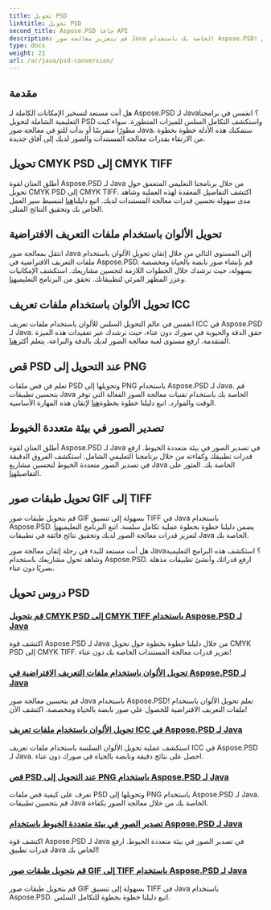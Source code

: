 ```yaml
---
title: تحويل PSD
linktitle: تحويل PSD
second_title: Aspose.PSD جافا API
description: قم بتعزيز معالجة صور Java الخاصة بك باستخدام Aspose.PSD! تعلم كيفية تحويل CMYK PSD إلى CMYK TIFF، وتحويل الألوان الرئيسي، واقتصاص ملفات PSD، والمزيد.
type: docs
weight: 21
url: /ar/java/psd-conversion/
---
```

## مقدمة

هل أنت مستعد لتسخير الإمكانات الكاملة لـ Aspose.PSD لـ Java؟ انغمس في برامجنا التعليمية الشاملة لتحويل PSD واستكشف التكامل السلس للميزات المتطورة. سواء كنت مطورًا متمرسًا أو بدأت للتو في معالجة صور Java، ستمكنك هذه الأدلة خطوة بخطوة من الارتقاء بقدرات معالجة المستندات والصور لديك إلى آفاق جديدة.

## تحويل CMYK PSD إلى CMYK TIFF
 أطلق العنان لقوة Aspose.PSD لـ Java من خلال برنامجنا التعليمي المتعمق حول تحويل CMYK PSD إلى CMYK TIFF. اكتشف التفاصيل المعقدة لهذه العملية وشاهد مدى سهولة تحسين قدرات معالجة المستندات لديك. اتبع دليلنا[هنا](./cmyk-psd-to-cmyk-tiff/) لتبسيط سير العمل الخاص بك وتحقيق النتائج المثلى.

## تحويل الألوان باستخدام ملفات التعريف الافتراضية
انتقل بمعالجة صور Java إلى المستوى التالي من خلال إتقان تحويل الألوان باستخدام ملفات التعريف الافتراضية في Aspose.PSD. قم بإنشاء صور نابضة بالحياة ومخصصة بسهولة، حيث نرشدك خلال الخطوات اللازمة لتحسين مشاريعك. استكشف الإمكانيات وعزز المظهر المرئي لتطبيقاتك. تحقق من البرنامج التعليمي[هنا](./color-conversion-default-profiles/).

## تحويل الألوان باستخدام ملفات تعريف ICC
 انغمس في عالم التحويل السلس للألوان باستخدام ملفات تعريف ICC في Aspose.PSD لـ Java. حقق الدقة والحيوية في صورك دون عناء، حيث نرشدك عبر تعقيدات هذه الميزة المتقدمة. ارفع مستوى لعبة معالجة الصور لديك بالدقة والبراعة. يتعلم أكثر[هنا](./color-conversion-icc-profiles/).

## قص PSD عند التحويل إلى PNG
 تعلم فن قص ملفات PSD وتحويلها إلى PNG باستخدام Aspose.PSD لـ Java. قم بتحسين تطبيقات Java الخاصة بك باستخدام تقنيات معالجة الصور الفعالة التي توفر الوقت والموارد. اتبع دليلنا خطوة بخطوة[هنا](./cropping-psd-converting-png/) لإتقان هذه المهارة الأساسية.

## تصدير الصور في بيئة متعددة الخيوط
أطلق العنان لقوة Aspose.PSD لـ Java في تصدير الصور في بيئة متعددة الخيوط. ارفع قدرات تطبيقك وكفاءته من خلال برنامجنا التعليمي الشامل. استكشف الفروق الدقيقة في تصدير الصور متعددة الخيوط لتحسين مشاريع Java الخاصة بك. العثور على التفاصيل[هنا](./export-images-multi-thread/).

## تحويل طبقات صور GIF إلى TIFF
 قم بتحويل طبقات صور GIF بسهولة إلى تنسيق TIFF في Java باستخدام Aspose.PSD. يضمن دليلنا خطوة بخطوة عملية تكامل سلسة. اتبع البرنامج التعليمي[هنا](./gif-image-layers-to-tiff/) لتعزيز قدرات معالجة الصور لديك وتحقيق نتائج فائقة في تطبيقات Java الخاصة بك.

هل أنت مستعد للبدء في رحلة إتقان معالجة صور Java؟ استكشف هذه البرامج التعليمية وشاهد تحول مشاريعك باستخدام Aspose.PSD. ارفع قدراتك وأنشئ تطبيقات مذهلة بصريًا دون عناء. 
## دروس تحويل PSD
### [قم بتحويل CMYK PSD إلى CMYK TIFF باستخدام Aspose.PSD لـ Java](./cmyk-psd-to-cmyk-tiff/)
اكتشف قوة Aspose.PSD لـ Java من خلال دليلنا خطوة بخطوة حول تحويل CMYK PSD إلى CMYK TIFF. تعزيز قدرات معالجة المستندات الخاصة بك دون عناء!
### [تحويل الألوان باستخدام ملفات التعريف الافتراضية في Aspose.PSD لـ Java](./color-conversion-default-profiles/)
قم بتحسين معالجة صور Java باستخدام Aspose.PSD! تعلم تحويل الألوان باستخدام ملفات التعريف الافتراضية للحصول على صور نابضة بالحياة ومخصصة. اكتشف الآن!
### [تحويل الألوان باستخدام ملفات تعريف ICC في Aspose.PSD لـ Java](./color-conversion-icc-profiles/)
استكشف عملية تحويل الألوان السلسة باستخدام ملفات تعريف ICC في Aspose.PSD لـ Java. احصل على نتائج دقيقة ونابضة بالحياة في صورك دون عناء.
### [قص PSD عند التحويل إلى PNG باستخدام Aspose.PSD لـ Java](./cropping-psd-converting-png/)
تعرف على كيفية قص ملفات PSD وتحويلها إلى PNG باستخدام Aspose.PSD لـ Java. قم بتحسين تطبيقات Java الخاصة بك من خلال معالجة الصور بكفاءة.
### [تصدير الصور في بيئة متعددة الخيوط باستخدام Aspose.PSD لـ Java](./export-images-multi-thread/)
اكتشف قوة Aspose.PSD لـ Java في تصدير الصور في بيئة متعددة الخيوط. ارفع قدرات تطبيق Java الخاص بك!
### [قم بتحويل طبقات صور GIF إلى TIFF باستخدام Aspose.PSD لـ Java](./gif-image-layers-to-tiff/)
قم بتحويل طبقات صور GIF بسهولة إلى تنسيق TIFF في Java باستخدام Aspose.PSD. اتبع دليلنا خطوة بخطوة للتكامل السلس.